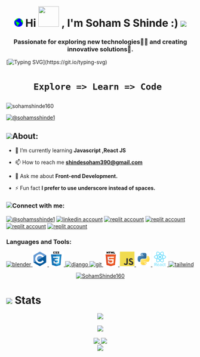 
<h1 align="center">
	<a target="_blank">  
    <img src="https://github.com/Angryl/GitHub-tutorials/blob/main/gif/Earth.gif" width="24px" style="max-width:100%;">
  </a>
	Hi 
	<img src="https://github.com/mitul3737/mitul3737/blob/main/Wave.gif" height="55px" width="55px">
	, I'm Soham S Shinde :)
	<img src="https://emojis.slackmojis.com/emojis/images/1531849430/4246/blob-sunglasses.gif?1531849430" width="30px" style="max-width:100%;">
  
</h1>
<h3 align="center">Passionate for exploring new technologies👨‍💻 and creating innovative solutions🚀. </h3>


[![Typing SVG](https://readme-typing-svg.herokuapp.com?size=40&center=true&vCenter=true&width=1000&height=100&lines=Explore+=>+Learn+=>+Code...;Always+Trying+to+Figured+Out+Best+Things.;Welcome+To+My+Profile...)](https://git.io/typing-svg)

<h1 align="center">
  <a>
    
    Explore => Learn => Code 
   
  </a>
</h1> 
    

<p align="left"> <img src="https://komarev.com/ghpvc/?username=sohamshinde160&label=Profile%20views&color=0e75b6&style=flat" alt="sohamshinde160" /> </p>

<p align="left"> <a href="https://twitter.com/@sohamsshinde1" target="blank"><img src="https://img.shields.io/twitter/follow/@sohamsshinde1?logo=twitter&style=for-the-badge" alt="@sohamsshinde1" /></a> </p>

<h2><img src="https://media.giphy.com/media/12oufCB0MyZ1Go/giphy.gif" width="40">About: </h2>

- 🌱 I’m currently learning **Javascript ,React JS**

- 📫 How to reach me **shindesoham390@gmail.com**

- 💬 Ask me about **Front-end Development.**

- ⚡ Fun fact **I prefer to use underscore instead of spaces.**

<h3 align="left"><img src="https://media.giphy.com/media/iY8CRBdQXODJSCERIr/giphy.gif" width="30px">Connect with me:</h3>
<p align="left">
	
<a href="https://twitter.com/@sohamsshinde1" target="blank"><img align="center" src="https://raw.githubusercontent.com/rahuldkjain/github-profile-readme-generator/master/src/images/icons/Social/twitter.svg" alt="@sohamsshinde1" height="30" width="40" /></a> <a href="https://www.linkedin.com/in/soham-s-shinde-16012004ss/"><img align="center" src="https://www.pngplay.com/wp-content/uploads/12/LinkedIn-PNG-HD-Images.png" alt="linkedin account" height="30" width="30"/></a> <a href="https://replit.com/@Soham-SS1" target="_blank"><img align="center" src="https://upload.wikimedia.org/wikipedia/commons/thumb/7/78/New_Replit_Logo.svg/1200px-New_Replit_Logo.svg.png" alt="replit account" height="30" width="30"/></a> <a href="https://codesandbox.io/u/shindesoham390" target="_blank"><img align="center" src="https://ph-files.imgix.net/5be8c1b8-f78d-4ca7-b76e-7951490ba063.jpeg?auto=compress&codec=mozjpeg&cs=strip&auto=format&w=64&h=64&fit=crop&dpr=1" alt="replit account" height="30" width="30"/></a>    <a href="https://app.netlify.com/teams/sohamshinde160/overview" target="_blank"><img align="center" src="https://cdn.freebiesupply.com/logos/large/2x/netlify-logo-png-transparent.png" alt="replit account" height="30" width="30"/></a> <a href="https://mail.google.com/mail/u/0/#inbox?compose=new" target="_blank"><img align="center" src="https://1000logos.net/wp-content/uploads/2021/05/Gmail-logo-500x281.png" alt="replit account" height="30" width="60"/> </a>
</p>

<h3 align="left">Languages and Tools:</h3>
<p align="left"> <a href="https://www.blender.org/" target="_blank" rel="noreferrer"> <img src="https://download.blender.org/branding/community/blender_community_badge_white.svg" alt="blender" width="40" height="40"/> </a> <a href="https://getbootstrap.com" target="_blank" rel="noreferrer"> <img src="https://raw.githubusercontent.com/devicons/devicon/master/icons/c/c-original.svg" alt="c" width="40" height="40"/> </a> <a href="https://www.w3schools.com/css/" target="_blank" rel="noreferrer"> <img src="https://raw.githubusercontent.com/devicons/devicon/master/icons/css3/css3-original-wordmark.svg" alt="css3" width="40" height="40"/> </a> <a href="https://www.djangoproject.com/" target="_blank" rel="noreferrer"> <img src="https://cdn.worldvectorlogo.com/logos/django.svg" alt="django" width="40" height="40"/> </a> <a href="https://git-scm.com/" target="_blank" rel="noreferrer"> <img src="https://www.vectorlogo.zone/logos/git-scm/git-scm-icon.svg" alt="git" width="40" height="40"/> </a> <a href="https://www.w3.org/html/" target="_blank" rel="noreferrer"> <img src="https://raw.githubusercontent.com/devicons/devicon/master/icons/html5/html5-original-wordmark.svg" alt="html5" width="40" height="40"/> </a> <a href="https://developer.mozilla.org/en-US/docs/Web/JavaScript" target="_blank" rel="noreferrer"> <img src="https://raw.githubusercontent.com/devicons/devicon/master/icons/javascript/javascript-original.svg" alt="javascript" width="40" height="40"/> </a> <a href="https://www.linux.org/" target="_blank" rel="noreferrer"><img src="https://raw.githubusercontent.com/devicons/devicon/master/icons/python/python-original.svg" alt="python" width="40" height="40"/> </a> <a href="https://reactjs.org/" target="_blank" rel="noreferrer"> <img src="https://raw.githubusercontent.com/devicons/devicon/master/icons/react/react-original-wordmark.svg" alt="react" width="40" height="40"/> </a> <a href="https://tailwindcss.com/" target="_blank" rel="noreferrer"> <img src="https://www.vectorlogo.zone/logos/tailwindcss/tailwindcss-icon.svg" alt="tailwind" width="40" height="40"/> </a> <a href="https://www.typescriptlang.org/" target="_blank" rel="noreferrer"> </a> </p>

<p align="center"> <a href="https://github.com/ryo-ma/github-profile-trophy"><img src="https://github-profile-trophy.vercel.app/?username=SohamShinde160&theme=juicyfresh" alt="SohamShinde160" /></a> </p>



 # <img src="https://media.giphy.com/media/VgCDAzcKvsR6OM0uWg/giphy.gif" width="50"> Stats
<p align="center">
  <a href="https://git.io/streak-stats">
     <img  src="https://github-readme-streak-stats.herokuapp.com/?user=SohamShinde160&theme=ads-juicy-fresh" />
  </a>
</p>

<p align="center">
  <a href="https://git.io/streak-stats"><img  src="https://github-readme-streak-stats.herokuapp.com/?user=&theme=ads-juicy-fresh" /></a>
</p>

<p align="center">
<a href="https://github.com/vn7n24fzkq/github-profile-summary-cards">
  <img src="http://github-profile-summary-cards.vercel.app/api/cards/repos-per-language?username=SohamShinde160&theme=github_dark" />
  <img src="http://github-profile-summary-cards.vercel.app/api/cards/stats?username=SohamShinde160&theme=github_dark" />
   <br>
<img src="http://github-profile-summary-cards.vercel.app/api/cards/profile-details?username=SohamShinde160&theme=github_dark" />
</a>    
</p>
<p></p>

 <br></br>
